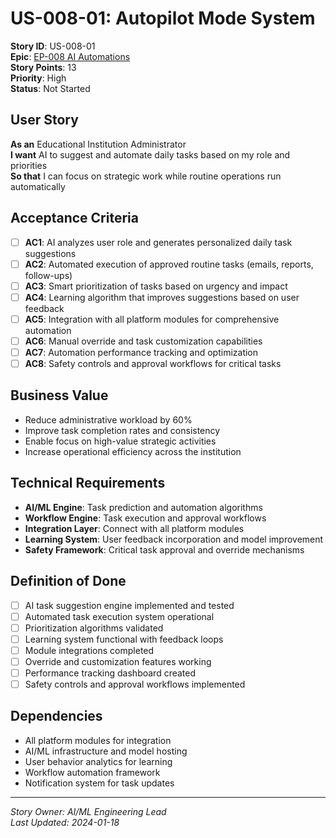 # US-008-01: Autopilot Mode System

**Story ID**: US-008-01  
**Epic**: [EP-008 AI Automations](../epics/EP-008-AI-Automations.md)  
**Story Points**: 13  
**Priority**: High  
**Status**: Not Started  

## User Story

**As an** Educational Institution Administrator  
**I want** AI to suggest and automate daily tasks based on my role and priorities  
**So that** I can focus on strategic work while routine operations run automatically

## Acceptance Criteria

- [ ] **AC1**: AI analyzes user role and generates personalized daily task suggestions
- [ ] **AC2**: Automated execution of approved routine tasks (emails, reports, follow-ups)
- [ ] **AC3**: Smart prioritization of tasks based on urgency and impact
- [ ] **AC4**: Learning algorithm that improves suggestions based on user feedback
- [ ] **AC5**: Integration with all platform modules for comprehensive automation
- [ ] **AC6**: Manual override and task customization capabilities
- [ ] **AC7**: Automation performance tracking and optimization
- [ ] **AC8**: Safety controls and approval workflows for critical tasks

## Business Value

- Reduce administrative workload by 60%
- Improve task completion rates and consistency
- Enable focus on high-value strategic activities
- Increase operational efficiency across the institution

## Technical Requirements

- **AI/ML Engine**: Task prediction and automation algorithms
- **Workflow Engine**: Task execution and approval workflows
- **Integration Layer**: Connect with all platform modules
- **Learning System**: User feedback incorporation and model improvement
- **Safety Framework**: Critical task approval and override mechanisms

## Definition of Done

- [ ] AI task suggestion engine implemented and tested
- [ ] Automated task execution system operational
- [ ] Prioritization algorithms validated
- [ ] Learning system functional with feedback loops
- [ ] Module integrations completed
- [ ] Override and customization features working
- [ ] Performance tracking dashboard created
- [ ] Safety controls and approval workflows implemented

## Dependencies

- All platform modules for integration
- AI/ML infrastructure and model hosting
- User behavior analytics for learning
- Workflow automation framework
- Notification system for task updates

---

*Story Owner: AI/ML Engineering Lead*  
*Last Updated: 2024-01-18*
